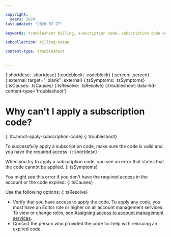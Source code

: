 ```yaml
---

copyright:
  years: 2020
lastupdated: "2020-07-27"

keywords: troubleshoot billing, subscription code, subscription code error, can't apply subscription code, code applied 

subcollection: billing-usage

content-type: troubleshoot


---
```


{:shortdesc: .shortdesc}
{:codeblock: .codeblock}
{:screen: .screen}
{:external: target="_blank" .external}
{:tsSymptoms: .tsSymptoms}
{:tsCauses: .tsCauses}
{:tsResolve: .tsResolve}
{:troubleshoot: data-hd-content-type='troubleshoot'}

# Why can't I apply a subscription code?
{: #cannot-apply-subscription-code}
{: troubleshoot}

To successfully apply a subscription code, make sure the code is valid and you have the required access.
{: shortdesc}

When you try to apply a subscription code, you see an error that states that the code cannot be applied.
{: tsSymptoms}

You might see this error if you don't have the required access in the account or the code expired.
{: tsCauses}

Use the following options: 
{: tsResolve}

- Verify that you have access to apply the code. To apply any code, you must have an Editor role or higher on all account management services. To view or change roles, see [Assigning access to account management services](/docs/account?topic=account-account-services).
- Contact the person who provided the code for help with reissuing an expired code.
